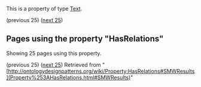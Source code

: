 This is a property of type [Text](../Type/Text.md "Type:Text").




  

(previous 25) ([next 25](http://ontologydesignpatterns.org/wiki/index.php?title=Property:HasRelations&from=RinkeHoekstra+about+PeriodicInterval#SMWResults "Property:HasRelations"))
## Pages using the property "HasRelations"


Showing 25 pages using this property.


(previous 25) ([next 25](http://ontologydesignpatterns.org/wiki/index.php?title=Property:HasRelations&from=RinkeHoekstra+about+PeriodicInterval#SMWResults "Property:HasRelations"))
Retrieved from "[http://ontologydesignpatterns.org/wiki/Property:HasRelations#SMWResults](Property%253AHasRelations.html#SMWResults)"